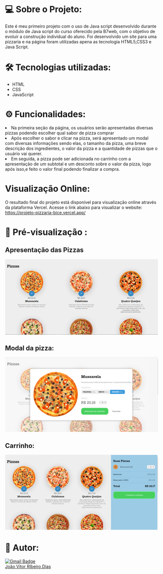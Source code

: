 # 💻  Sobre o Projeto:
Este é meu primeiro projeto com o uso de Java script desenvolvido durante o módulo de Java script do curso oferecido pela B7web, com o objetivo de evoluir a construção individual do aluno. Foi desenvolvido um site para uma pizzaria e na página foram utilizadas apena as tecnologia HTML5,CSS3 e Java Script.
</br>
# 🛠 Tecnologias utilizadas:
<div>
    <ul>
        <li>HTML</li>
        <li>CSS</li>
        <li>JavaScript</li>
    </ul>
</div>

# ⚙️ Funcionalidades:
<li>Na primeira seção da página, os usuários serão apresentadas diversas pizzas podendo escolher qual sabor de pizza comprar</li>
<li>Após escolher o sabor e clicar na pizza, será apresentado um modal com diversas informações sendo elas, o tamanho da pizza, uma breve descrição dos ingredientes, o valor da pizza e a quantidade de pizzas que o usuário vai querer.</li>
<li>Em seguida, a pizza pode ser adicionada no carrinho com a apresentação de um subtotal e um desconto sobre o valor da pizza, logo após isso,e feito o valor final podendo finalizar a compra. </li>

# Visualização Online:

O resultado final do projeto está disponível para visualização online através da plataforma Vercel. Acesse o link abaixo para visualizar o website:
</br>
 https://projeto-pizzaria-bice.vercel.app/</li>
</br>

# 🎨 Pré-visualização :
## Apresentação das Pizzas
<img src="midia.readme/Layout.png" alt="">

## Modal da pizza:
<img src="midia.readme/modal.png" alt="">

## Carrinho:
<img src="midia.readme/carrinho.png" alt="">

# 🦸 Autor:
[![Gmail Badge](https://img.shields.io/badge/-joaovitordias.2b@gmail.com-c14438?style=flat-square&logo=Gmail&logoColor=white&link=mailto:joaovitordias.2b@gmail.com)](mailto:joaovitordias.2b@gmail.com)
<br/>
<a href="https://www.linkedin.com/in/jo%C3%A3o-vitor-ribeiro-dias-339a56258/" target="_blank">João Vitor RIbeiro Dias</a>
